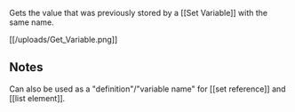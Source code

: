 Gets the value that was previously stored by a [[Set Variable]] with the same name.

[[/uploads/Get_Variable.png]]

## Notes 
Can also be used as a "definition"/"variable name" for [[set reference]] and [[list element]].